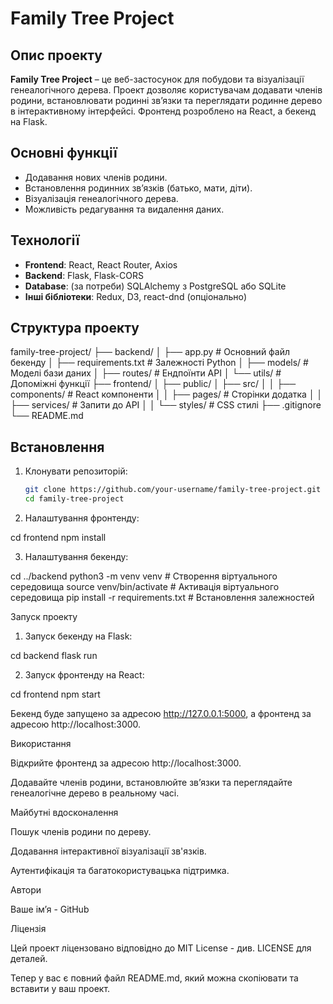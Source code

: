 # Family Tree Project

## Опис проекту

**Family Tree Project** – це веб-застосунок для побудови та візуалізації генеалогічного дерева. Проект дозволяє користувачам додавати членів родини, встановлювати родинні зв’язки та переглядати родинне дерево в інтерактивному інтерфейсі. Фронтенд розроблено на React, а бекенд на Flask.

## Основні функції

- Додавання нових членів родини.
- Встановлення родинних зв’язків (батько, мати, діти).
- Візуалізація генеалогічного дерева.
- Можливість редагування та видалення даних.

## Технології

- **Frontend**: React, React Router, Axios
- **Backend**: Flask, Flask-CORS
- **Database**: (за потреби) SQLAlchemy з PostgreSQL або SQLite
- **Інші бібліотеки**: Redux, D3, react-dnd (опціонально)

## Структура проекту

family-tree-project/ ├── backend/ │   ├── app.py                     # Основний файл бекенду │   ├── requirements.txt            # Залежності Python │   ├── models/                     # Моделі бази даних │   ├── routes/                     # Ендпоїнти API │   └── utils/                      # Допоміжні функції ├── frontend/ │   ├── public/ │   ├── src/ │   │   ├── components/             # React компоненти │   │   ├── pages/                  # Сторінки додатка │   │   ├── services/               # Запити до API │   │   └── styles/                 # CSS стилі ├── .gitignore └── README.md

## Встановлення

1. Клонувати репозиторій:
   ```bash
   git clone https://github.com/your-username/family-tree-project.git
   cd family-tree-project

2. Налаштування фронтенду:

cd frontend
npm install


3. Налаштування бекенду:

cd ../backend
python3 -m venv venv            # Створення віртуального середовища
source venv/bin/activate        # Активація віртуального середовища
pip install -r requirements.txt # Встановлення залежностей



Запуск проекту

1. Запуск бекенду на Flask:

cd backend
flask run


2. Запуск фронтенду на React:

cd frontend
npm start



Бекенд буде запущено за адресою http://127.0.0.1:5000, а фронтенд за адресою http://localhost:3000.

Використання

Відкрийте фронтенд за адресою http://localhost:3000.

Додавайте членів родини, встановлюйте зв’язки та переглядайте генеалогічне дерево в реальному часі.


Майбутні вдосконалення

Пошук членів родини по дереву.

Додавання інтерактивної візуалізації зв'язків.

Аутентифікація та багатокористувацька підтримка.


Автори

Ваше ім’я - GitHub


Ліцензія

Цей проект ліцензовано відповідно до MIT License - див. LICENSE для деталей.

Тепер у вас є повний файл README.md, який можна скопіювати та вставити у ваш проект.

